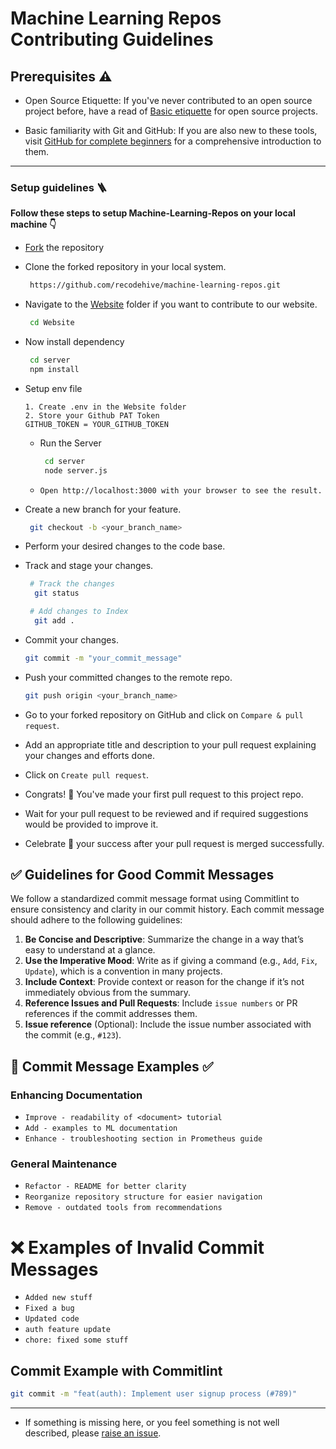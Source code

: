 # Machine Learning Repos Contributing Guidelines

## Prerequisites ⚠️

- Open Source Etiquette: If you've never contributed to an open source project before, have a read of [Basic etiquette](https://developer.mozilla.org/en-US/docs/MDN/Community/Open_source_etiquette) for open source projects.

- Basic familiarity with Git and GitHub: If you are also new to these tools, visit [GitHub for complete beginners](https://developer.mozilla.org/en-US/docs/MDN/Contribute/GitHub_beginners) for a comprehensive introduction to them.

---

### Setup guidelines 🪜

**Follow these steps to setup Machine-Learning-Repos on your local machine 👇**

- [Fork](https://github.com/recodehive/machine-learning-repos/fork) the repository
- Clone the forked repository in your local system.
  
  ```bash
   https://github.com/recodehive/machine-learning-repos.git
  ```
 - Navigate to the [Website](https://github.com/recodehive/machine-learning-repos/tree/main/Website) folder if you want to contribute to our website.
   ```bash
    cd Website
   ```
 - Now install dependency
   ```bash
    cd server
    npm install
   ```
- Setup env file
  ```
  1. Create .env in the Website folder
  2. Store your Github PAT Token
  GITHUB_TOKEN = YOUR_GITHUB_TOKEN
  ```
  - Run the Server
    ```bash
     cd server
     node server.js
    ```
  - `Open http://localhost:3000 with your browser to see the result.`
  
 - Create a new branch for your feature.
   ```bash
    git checkout -b <your_branch_name>
   ```
 - Perform your desired changes to the code base.
 - Track and stage your changes.
   ```bash
    # Track the changes
     git status

    # Add changes to Index
     git add .
   ```
- Commit your changes.
  ```bash
  git commit -m "your_commit_message"
  ```
- Push your committed changes to the remote repo.
  ```bash
  git push origin <your_branch_name>
  ```
- Go to your forked repository on GitHub and click on `Compare & pull request`.
- Add an appropriate title and description to your pull request explaining your changes and efforts done.
- Click on `Create pull request`.
- Congrats! 🥳 You've made your first pull request to this project repo.
- Wait for your pull request to be reviewed and if required suggestions would be provided to improve it.
- Celebrate 🥳 your success after your pull request is merged successfully.


## ✅ Guidelines for Good Commit Messages 
We follow a standardized commit message format using Commitlint to ensure consistency and clarity in our commit history. Each commit message should adhere to the following guidelines:

1. **Be Concise and Descriptive**: Summarize the change in a way that’s easy to understand at a glance.
2. **Use the Imperative Mood**: Write as if giving a command (e.g., `Add`, `Fix`, `Update`), which is a convention in many projects.
3. **Include Context**: Provide context or reason for the change if it’s not immediately obvious from the summary.
4. **Reference Issues and Pull Requests**: Include `issue numbers` or PR references if the commit addresses them.
5. **Issue reference** (Optional): Include the issue number associated with the commit (e.g., `#123`).

## 📝 Commit Message Examples ✅
### Enhancing Documentation
- `Improve - readability of <document> tutorial`
- `Add - examples to ML documentation`
- `Enhance - troubleshooting section in Prometheus guide`

### General Maintenance
- `Refactor - README for better clarity`
- `Reorganize repository structure for easier navigation`
- `Remove - outdated tools from recommendations`

# ❌ Examples of Invalid Commit Messages

- `Added new stuff`
- `Fixed a bug`
- `Updated code`
- `auth feature update`
- `chore: fixed some stuff`

## Commit Example with Commitlint

```bash
git commit -m "feat(auth): Implement user signup process (#789)"
```

---

- If something is missing here, or you feel something is not well described, please [raise an issue](https://github.com/recodehive/machine-learning-repos/issues).

